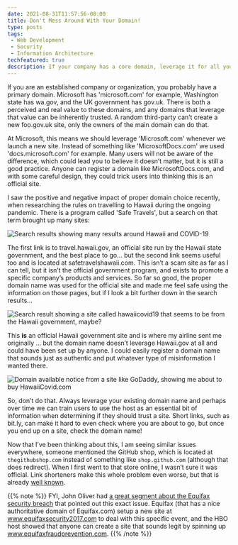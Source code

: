 ```yaml
---
date: 2021-08-31T11:57:56-08:00
title: Don't Mess Around With Your Domain!
type: posts
tags:
 - Web Development
 - Security
 - Information Architecture
techfeatured: true
description: If your company has a core domain, leverage it for all your sites, instead of making new ones.
---
```


If you are an established company or organization, you probably have a primary domain. Microsoft has 'microsoft.com' for example, Washington state has wa.gov, and the UK government has gov.uk. There is both a perceived and real value to these domains, and any domains that leverage that value can be inherently trusted. A random third-party can’t create a new foo.gov.uk site, only the owners of the main domain can do that.

At Microsoft, this means we should leverage 'Microsoft.com' whenever we launch a new site. Instead of something like 'MicrosoftDocs.com' we used 'docs.microsoft.com' for example. Many users will not be aware of the difference, which could lead you to believe it doesn’t matter, but it is still a good practice. Anyone can register a domain like MicrosoftDocs.com, and with some careful design, they could trick users into thinking this is an official site.

I saw the positive and negative impact of proper domain choice recently, when researching the rules on travelling to Hawaii during the ongoing pandemic. There is a program called 'Safe Travels', but a search on that term brought up many sites:

![Search results showing many results around Hawaii and COVID-19](/images/domains/FullSearchResults.png)

The first link is to travel.hawaii.gov, an official site run by the Hawaii state government, and the best place to go… but the second link seems useful too and is located at safetravelshawaii.com. This isn’t a scam site as far as I can tell, but it isn’t the official government program, and exists to promote a specific company’s products and services. So far so good, the proper domain name was used for the official site and made me feel safe using the information on those pages, but if I look a bit further down in the search results…

![Search result showing a site called hawaiicovid19 that seems to be from the Hawaii government, maybe?](/images/domains/SearchResult.png)

This **is** an official Hawaii government site and is where my airline sent me originally … but the domain name doesn’t leverage Hawaii.gov at all and could have been set up by anyone. I could easily register a domain name that sounds just as authentic and put whatever type of misinformation I wanted there.

![Domain available notice from a site like GoDaddy, showing me about to buy HawaiiCovid.com](/images/domains/HawaiiCovid.png)

So, don’t do that. Always leverage your existing domain name and perhaps over time we can train users to use the host as an essential bit of information when determining if they should trust a site. Short links, such as bit.ly, can make it hard to even check where you are about to go, but once you end up on a site, check the domain name!

Now that I’ve been thinking about this, I am seeing similar issues everywhere, someone mentioned the GitHub shop, which is located at `thegithubshop.com` instead of something like `shop.github.com` (although that does redirect). When I first went to that store online, I wasn’t sure it was official. Link shorteners make this whole problem even worse, but that is already [well known](https://safecomputing.umich.edu/be-aware/phishing-and-suspicious-email/shortened-url-security).

{{% note %}}
FYI, John Oliver had [a great segment about the Equifax security breach](https://www.youtube.com/watch?v=mPjgRKW_Jmk) that pointed out this exact issue. Equifax (that has a nice authoritative domain of Equifax.com) setup a new site at www.equifaxsecurity2017.com to deal with this specific event, and the HBO host showed that anyone can create a site that sounds legit by spinning up www.equifaxfraudprevention.com.
{{% /note %}}
